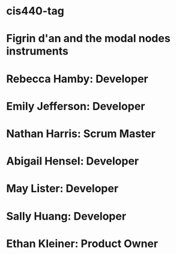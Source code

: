 # cis440-tag
# Figrin d'an and the modal nodes instruments
# Rebecca Hamby: Developer
# Emily Jefferson: Developer
# Nathan Harris: Scrum Master
# Abigail Hensel: Developer
# May Lister: Developer
# Sally Huang: Developer
# Ethan Kleiner: Product Owner
